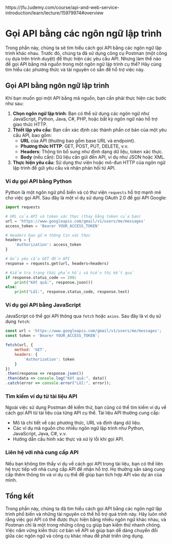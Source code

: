 https://(fu.)udemy.com/course/api-and-web-service-introduction/learn/lecture/15979974#overview  
# Gọi API bằng các ngôn ngữ lập trình

Trong phần này, chúng ta sẽ tìm hiểu cách gọi API bằng các ngôn ngữ lập trình khác nhau. Trước đó, chúng ta đã sử dụng công cụ Postman (một công cụ dựa trên trình duyệt) để thực hiện các yêu cầu API. Nhưng làm thế nào để gọi API bằng mã nguồn trong một ngôn ngữ lập trình cụ thể? Hãy cùng tìm hiểu các phương thức và tài nguyên có sẵn để hỗ trợ việc này.

## Gọi API bằng ngôn ngữ lập trình

Khi bạn muốn gọi một API bằng mã nguồn, bạn cần phải thực hiện các bước như sau:

1. **Chọn ngôn ngữ lập trình**: Bạn có thể sử dụng các ngôn ngữ như JavaScript, Python, Java, C#, PHP, hoặc bất kỳ ngôn ngữ nào hỗ trợ giao thức HTTP.
2. **Thiết lập yêu cầu**: Bạn cần xác định các thành phần cơ bản của một yêu cầu API, bao gồm:
   - **URL** của API (thường bao gồm base URL và endpoint).
   - **Phương thức HTTP**: GET, POST, PUT, DELETE, v.v.
   - **Headers**: Thông tin bổ sung như định dạng dữ liệu, token xác thực.
   - **Body** (nếu cần): Dữ liệu cần gửi đến API, ví dụ như JSON hoặc XML.
3. **Thực hiện yêu cầu**: Sử dụng thư viện hoặc mô-đun HTTP của ngôn ngữ lập trình để gửi yêu cầu và nhận phản hồi từ API.

### Ví dụ gọi API bằng Python

Python là một ngôn ngữ phổ biến và có thư viện `requests` hỗ trợ mạnh mẽ cho việc gọi API. Sau đây là một ví dụ sử dụng OAuth 2.0 để gọi API Google:

```python
import requests

# URL của API và token xác thực (thay bằng token của bạn)
url = 'https://www.googleapis.com/gmail/v1/users/me/messages'
access_token = 'Bearer YOUR_ACCESS_TOKEN'

# Headers bao gồm thông tin xác thực
headers = {
    'Authorization': access_token
}

# Gửi yêu cầu GET đến API
response = requests.get(url, headers=headers)

# Kiểm tra trạng thái phản hồi và hiển thị kết quả
if response.status_code == 200:
    print("Kết quả:", response.json())
else:
    print("Lỗi:", response.status_code, response.text)
```

### Ví dụ gọi API bằng JavaScript

JavaScript có thể gọi API thông qua `fetch` hoặc `axios`. Sau đây là ví dụ sử dụng `fetch`:

```javascript
const url = 'https://www.googleapis.com/gmail/v1/users/me/messages';
const token = 'Bearer YOUR_ACCESS_TOKEN';

fetch(url, {
    method: 'GET',
    headers: {
        'Authorization': token
    }
})
.then(response => response.json())
.then(data => console.log("Kết quả:", data))
.catch(error => console.error("Lỗi:", error));
```

### Tìm kiếm ví dụ từ tài liệu API

Ngoài việc sử dụng Postman để kiểm thử, bạn cũng có thể tìm kiếm ví dụ về cách gọi API từ tài liệu của từng API cụ thể. Tài liệu API thường cung cấp:

- Mô tả chi tiết về các phương thức, URL và định dạng dữ liệu.
- Các ví dụ mã nguồn cho nhiều ngôn ngữ lập trình như Python, JavaScript, Java, C#, v.v.
- Hướng dẫn cấu hình xác thực và xử lý lỗi khi gọi API.

### Liên hệ với nhà cung cấp API

Nếu bạn không tìm thấy ví dụ về cách gọi API trong tài liệu, bạn có thể liên hệ trực tiếp với nhà cung cấp API để nhận hỗ trợ. Họ thường sẵn sàng cung cấp thêm thông tin và ví dụ cụ thể để giúp bạn tích hợp API vào dự án của mình.

## Tổng kết

Trong phần này, chúng ta đã tìm hiểu cách gọi API bằng các ngôn ngữ lập trình phổ biến và những tài nguyên có thể hỗ trợ quá trình này. Hãy luôn nhớ rằng việc gọi API có thể được thực hiện bằng nhiều ngôn ngữ khác nhau, và Postman chỉ là một trong những công cụ giúp bạn kiểm thử nhanh chóng. Việc nắm vững kiến thức cơ bản về API sẽ giúp bạn dễ dàng chuyển đổi giữa các ngôn ngữ và công cụ khác nhau để phát triển ứng dụng.
